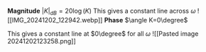 **Magnitude** $\left|K\right|_{dB}=20\log\left(K\right)$
This gives a constant line across $\omega$
![[IMG_20241202_122942.webp]]
**Phase** $\angle K=0\degree$

This gives a constant line at $0\degree$ for all $\omega$ 
![[Pasted image 20241202123258.png]]
